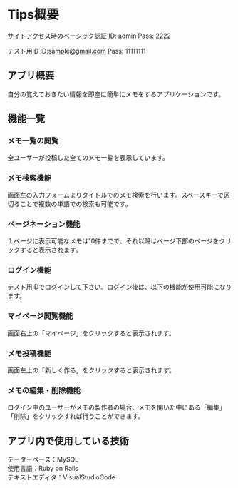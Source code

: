 # Tips概要
サイトアクセス時のベーシック認証
ID: admin
Pass: 2222

テスト用ID
ID:sample@gmail.com
Pass: 11111111
## アプリ概要
自分の覚えておきたい情報を即座に簡単にメモをするアプリケーションです。

## 機能一覧
### メモ一覧の閲覧</br>
全ユーザーが投稿した全てのメモ一覧を表示しています。
### メモ検索機能</br>
画面左の入力フォームよりタイトルでのメモ検索を行います。スペースキーで区切ることで複数の単語での検索も可能です。
### ページネーション機能</br>
１ページに表示可能なメモは10件までで、それ以降はページ下部のページをクリックすると表示されます。
### ログイン機能</br>
テスト用IDでログインして下さい。ログイン後は、以下の機能が使用可能になります。
### マイページ閲覧機能</br>
画面右上の「マイページ」をクリックすると表示されます。
### メモ投稿機能</br>
画面左上の「新しく作る」をクリックすると表示されます。
### メモの編集・削除機能
ログイン中のユーザーがメモの製作者の場合、メモを開いた中にある「編集」「削除」をクリックすれば行うことができます。

## アプリ内で使用している技術
データーベース：MySQL</br>
使用言語：Ruby on Rails</br>
テキストエディタ：VisualStudioCode</br>

